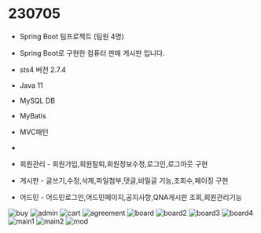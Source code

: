 # 230705
- Spring Boot 팀프로젝트 (팀원 4명)
- Spring Boot로 구현한 컴퓨터 판매 게시판 입니다.

- sts4 버전 2.7.4
- Java 11
- MySQL DB
- MyBatis
- MVC패턴
- 
- 회원관리 - 회원가입,회원탈퇴,회원정보수정,로그인,로그아웃 구현
- 게시판   - 글쓰기,수정,삭제,파일첨부,댓글,비밀글 기능,조회수,페이징 구현
- 어드민   - 어드민로그인,어드민페이지,공지사항,QNA게시판 조회,회원관리기능


![buy](https://github.com/rlagjsdudHY/230705/assets/131653393/e5dc0f51-0c69-4212-a451-0ea159e02064)
![admin](https://github.com/rlagjsdudHY/230705/assets/131653393/ef1c4d29-f7b6-4618-b3bf-e7f135ac3256)
![cart](https://github.com/rlagjsdudHY/230705/assets/131653393/44013aae-825f-4909-9b04-5323dedda909)
![agreement](https://github.com/rlagjsdudHY/230705/assets/131653393/385fe817-4e05-4a71-a6cc-e88e76e6fe39)
![board](https://github.com/rlagjsdudHY/230705/assets/131653393/adead0dd-4d03-480e-a4a0-15676da98869)
![board2](https://github.com/rlagjsdudHY/230705/assets/131653393/a6e1288a-9800-4a3d-8a02-7aa4c7850231)
![board3](https://github.com/rlagjsdudHY/230705/assets/131653393/998b49d1-6f9e-43ec-a8e2-9870fa8c46be)
![board4](https://github.com/rlagjsdudHY/230705/assets/131653393/2cc56490-e3da-4ce4-8190-b744d0f98d52)
![main1](https://github.com/rlagjsdudHY/230705/assets/131653393/9b45a371-e027-46a2-a931-d7c6e0682c53)
![main2](https://github.com/rlagjsdudHY/230705/assets/131653393/c06bca2c-931a-4795-be7b-f18f9b81d742)
![mod](https://github.com/rlagjsdudHY/230705/assets/131653393/3e03321a-a27a-4009-ae79-3de6181f346b)






